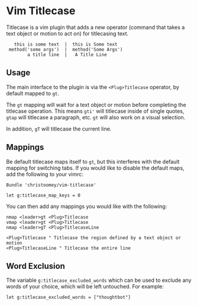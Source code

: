 Vim Titlecase
=============

Titlecase is a vim plugin that adds a new operator (command that takes a text
object or motion to act on) for titlecasing text.

       this is some text  |  this is Some text
     method('some args')  |  method('Some Args')
            a title line  |   A Title Line

Usage
-----

The main interface to the plugin is via the `<Plug>Titlecase` operator, by
default mapped to `gt`.

The `gt` mapping will wait for a text object or motion before completing the
titlecase operation. This means `gti'` will titlecase inside of single quotes,
`gtap` will titlecase a paragraph, etc. `gt` will also work on a visual
selection.

In addition, `gT` will titlecase the current line.

Mappings
--------

Be default titlecase maps itself to `gt`, but this interferes with the default
mapping for switching tabs. If you would like to disable the default maps, add
the following to your vimrc:

``` vim
Bundle 'christoomey/vim-titlecase'

let g:titlecase_map_keys = 0
```

You can then add any mappings you would like with the following:

``` vim
nmap <leader>gt <Plug>Titlecase
vmap <leader>gt <Plug>Titlecase
nmap <leader>gT <Plug>TitlecaseLine
```

``` vim
<Plug>Titlecase " Titlecase the region defined by a text object or motion
<Plug>TitlecaseLine " Titlecase the entire line
```

Word Exclusion
--------------
The variable `g:titlecase_excluded_words` which can be used to exclude any words of your choice, which will be left untouched. For example:

``` vim
let g:titlecase_excluded_words = ["thoughtbot"] 
```
